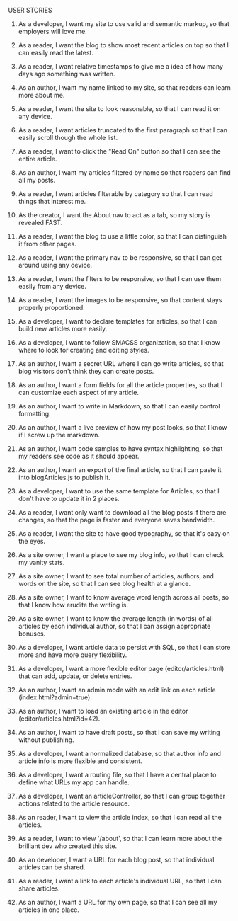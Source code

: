 USER STORIES

1. As a developer, I want my site to use valid and semantic markup, so that employers will love me.
2. As a reader, I want the blog to show most recent articles on top so that I can easily read the latest.
3. As a reader, I want relative timestamps to give me a idea of how many days ago something was written.
4. As an author, I want my name linked to my site, so that readers can learn more about me.
5. As a reader, I want the site to look reasonable, so that I can read it on any device.


6. As a reader, I want articles truncated to the first paragraph so that I can easily scroll though the whole list.
7. As a reader, I want to click the "Read On" button so that I can see the entire article.
8. As an author, I want my articles filtered by name so that readers can find all my posts.
9. As a reader, I want articles filterable by category so that I can read things that interest me.
10. As the creator, I want the About nav to act as a tab, so my story is revealed FAST.
11. As a reader, I want the blog to use a little color, so that I can distinguish it from other pages.

12. As a reader, I want the primary nav to be responsive, so that I can get around using any device.
13. As a reader, I want the filters to be responsive, so that I can use them easily from any device.
14. As a reader, I want the images to be responsive, so that content stays properly proportioned.

15. As a developer, I want to declare templates for articles, so that I can build new articles more easily.
16. As a developer, I want to follow SMACSS organization, so that I know where to look for creating and editing styles.

17. As an author, I want a secret URL where I can go write articles, so that blog visitors don't think they can create posts.
18. As an author, I want a form fields for all the article properties, so that I can customize each aspect of my article.
19. As an author, I want to write in Markdown, so that I can easily control formatting.
20. As an author, I want a live preview of how my post looks, so that I know if I screw up the markdown.
21. As an author, I want code samples to have syntax highlighting, so that my readers see code as it should appear.
22. As an author, I want an export of the final article, so that I can paste it into blogArticles.js to publish it.

23. As a developer, I want to use the same template for Articles, so that I don't have to update it in 2 places.
24. As a reader, I want only want to download all the blog posts if there are changes, so that the page is faster and everyone saves bandwidth.
25. As a reader, I want the site to have good typography, so that it's easy on the eyes.


26. As a site owner, I want a place to see my blog info, so that I can check my vanity stats.
27. As a site owner, I want to see total number of articles, authors, and words on the site, so that I can see blog health at a glance.
28. As a site owner, I want to know average word length across all posts, so that I know how erudite the writing is.
29. As a site owner, I want to know the average length (in words) of all articles by each individual author, so that I can assign appropriate bonuses.

30. As a developer, I want article data to persist with SQL, so that I can store more and have more query flexibility.
31. As a developer, I want a more flexible editor page (editor/articles.html) that can add, update, or delete entries.
32. As an author, I want an admin mode with an edit link on each article (index.html?admin=true).
33. As an author, I want to load an existing article in the editor (editor/articles.html?id=42).
34. As an author, I want to have draft posts, so that I can save my writing without publishing.

35. As a developer, I want a normalized database, so that author info and article info is more flexible and consistent.

36. As a developer, I want a routing file, so that I have a central place to define what URLs my app can handle.
37. As a developer, I want an articleController, so that I can group together actions related to the article resource.
38. As an reader, I want to view the article index, so that I can read all the articles.
39. As a reader, I want to view '/about', so that I can learn more about the brilliant dev who created this site.
40. As an developer, I want a URL for each blog post, so that individual articles can be shared.
41. As a reader, I want a link to each article's individual URL, so that I can share articles.
42. As an author, I want a URL for my own page, so that I can see all my articles in one place.
